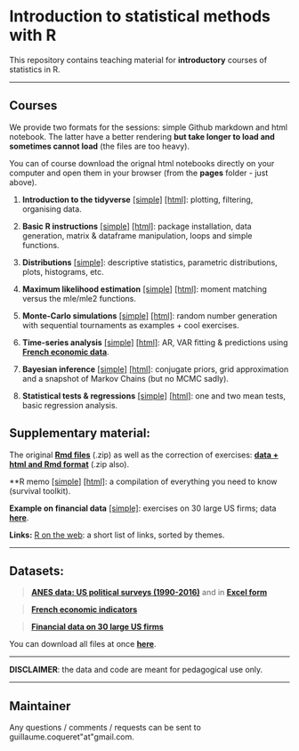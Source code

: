 Introduction to statistical methods with R
================
This repository contains teaching material for **introductory** courses of statistics in R.

------------------------------------------------------------------------


Courses
----

We provide two formats for the sessions: simple Github markdown and html notebook. The latter have a better rendering **but take longer to load and sometimes cannot load** (the files are too heavy).

You can of course download the orignal html notebooks directly on your computer and open them in your browser (from the **pages** folder - just above).

1.  **Introduction to the tidyverse** [[simple]](https://github.com/shokru/rstats/blob/master/pages/S1_tidyverse.md) [[html]](https://htmlpreview.github.io/?https://github.com/shokru/rstats/blob/master/pages/S1_tidyverse.nb.html): plotting, filtering, organising data.

2.  **Basic R instructions** [[simple]](https://github.com/shokru/rstats/blob/master/pages/S2_Basics.md) [[html]](https://htmlpreview.github.io/?https://github.com/shokru/rstats/blob/master/pages/S2_Basics.nb.html): package installation, data generation, matrix & dataframe manipulation, loops and simple functions.

3.  **Distributions** [[simple]](https://github.com/shokru/rstats/blob/master/pages/S3_Distributions.md): descriptive statistics, parametric distributions, plots, histograms, etc.

4.  **Maximum likelihood estimation** [[simple]](https://github.com/shokru/rstats/blob/master/pages/S4_MLE.md) [[html]](https://htmlpreview.github.io/?https://github.com/shokru/rstats/blob/master/pages/S4_MLE.nb.html): moment matching versus the mle/mle2 functions.

5.  **Monte-Carlo simulations** [[simple]](https://github.com/shokru/rstats/blob/master/pages/S5_MC.md) [[html]](https://htmlpreview.github.io/?https://github.com/shokru/rstats/blob/master/pages/S5_MC.nb.html): random number generation with sequential tournaments as examples + cool exercises.

6.  **Time-series analysis** [[simple]](https://github.com/shokru/rstats/blob/master/pages/S6_TS.md) [[html]](https://htmlpreview.github.io/?https://github.com/shokru/rstats/blob/master/pages/S6_TS.nb.html): AR, VAR fitting & predictions using **[French economic data](https://github.com/shokru/rstats/blob/master/data/economics.RData)**.

7.  **Bayesian inference** [[simple]](https://github.com/shokru/rstats/blob/master/pages/S7_Bayes.md) [[html]](https://htmlpreview.github.io/?https://github.com/shokru/rstats/blob/master/pages/S7_Bayes.nb.html): conjugate priors, grid approximation and a snapshot of Markov Chains (but no MCMC sadly).

8.  **Statistical tests & regressions** [[simple]](https://github.com/shokru/rstats/blob/master/pages/S8_Test.md) [[html]](https://htmlpreview.github.io/?https://github.com/shokru/rstats/blob/master/pages/S8_Test.nb.html): one and two mean tests, basic regression analysis.


Supplementary material:
----------

The original **[Rmd files](https://github.com/shokru/rstats/blob/master/material/all_Rmd.zip)** (.zip) as well as the correction of exercises: **[data + html and Rmd format](https://github.com/shokru/rstats/blob/master/material/Solution_files.zip)** (.zip also).

**R memo [[simple]](https://github.com/shokru/rstats/blob/master/pages/R_Memo.md) [[html]](https://htmlpreview.github.io/?https://github.com/shokru/rstats/blob/master/pages/R_Memo.nb.html): a compilation of everything you need to know (survival toolkit).

**Example on financial data** [[simple]](https://github.com/shokru/rstats/blob/master/pages/Fin_solutions.md): exercises on 30 large US firms; data **[here](https://github.com/shokru/rstats/blob/master/data/data.RData)**.

**Links:** [R on the web](https://github.com/shokru/rstats/blob/master/material/R_links.md): a short list of links, sorted by themes.  

------------------------------------------------------------------------


Datasets:
----------

> **[ANES data: US political surveys (1990-2016)](https://github.com/shokru/rstats/blob/master/data/anes.RData)** and in **[Excel form](https://github.com/shokru/rstats/blob/master/data/anes.xlsx)**

> **[French economic indicators](https://github.com/shokru/rstats/blob/master/data/economics.RData)**

> **[Financial data on 30 large US firms](https://github.com/shokru/rstats/blob/master/data/data.RData)**

You can download all files at once **[here](https://github.com/shokru/rstats/blob/master/data/all_files.zip)**.

------------------------------------------------------------------------

**DISCLAIMER**: the data and code are meant for pedagogical use only. 

------------------------------------------------------------------------



Maintainer
----------

Any questions / comments / requests can be sent to guillaume.coqueret"at"gmail.com.
